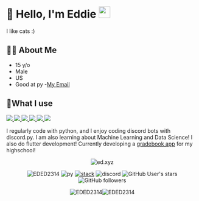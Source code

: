 # 👋 Hello, I'm Eddie <img src="https://raw.githubusercontent.com/EDED2314/EDED2314/master/typing-laptop.gif" width="30px">
I like cats :)

## 🙋‍♂️ About Me
- 15 y/o
- Male
- US
- Good at py
-[My Email](mailto:eddietang2314@gmail.com)

## 🚀What I use
<p align="left"> 
    <a href="https://www.python.org" target="_blank"> <img src="https://img.icons8.com/color/48/000000/python.png"/> </a> 
    <a href="https://git-scm.com/" target="_blank"> <img src="https://img.icons8.com/color/48/000000/git.png"/> </a>
    <a href="https://www.jetbrains.com/pycharm/" target="_blank"> <img src="https://img.icons8.com/color/48/000000/pycharm.png"/> </a> 
    <a href=""> <img src="https://img.icons8.com/color/48/visual-studio-code-2019.png"/> </a>
    <a href=""> <img src="https://img.icons8.com/color/48/linux--v1.png"/> </a>
    <a href=""> <img src="https://img.icons8.com/color/48/flutter.png"/> </a>
    

I regularly code with python, and I enjoy coding discord bots with discord.py. I am also learning about Machine Learning and Data Science!
I also do flutter development! Currently developing a [gradebook app](https://github.com/Zenesus) for my highschool!
  

  
<p align="center">
    <img src="https://github-profile-trophy.vercel.app/?username=EDED2314&theme=discord" alt="ed.xyz" />   
          </p> 
          
<p align="center"> 
  <img src="https://komarev.com/ghpvc/?username=EDED23147575&label=Profile Visitors&color=001eff" alt="EDED2314" />
  <img src="https://img.shields.io/badge/Knows-Python-yellow/?logo=python&color=yellow" alt="py">
  <a href="https://stackoverflow.com/users/16401820/eddie-tang?tab=profile" target="blank"><img src="https://img.shields.io/badge/Uses-stackoverflow-blue/?logo=stackoverflow&logoColor=warning&color=ef8236" alt="stack"></a>
  <img src="https://img.shields.io/badge/Uses-Discord-blue/?logo=discord&logoColor=warning&color=7289DA" alt="discord">
  <img alt="GitHub User's stars" src="https://img.shields.io/github/stars/EDED2314?color=yellow&label=User%20Stars&logo=github&logoColor=yellow">
  <img alt="GitHub followers" src="https://img.shields.io/github/followers/EDED2314?color=g&label=User%20Followers&logo=github">
</p>

<p align="center"><img src="https://github-readme-stats.vercel.app/api?username=EDED2314&show_icons=true&theme=dark&locale=en" alt="EDED2314" /><img  src="https://github-readme-stats.vercel.app/api/top-langs?username=EDED2314&show_icons=true&theme=dark&locale=en&langs_count=10&layout=compact" alt="EDED2314" /></p>








<!---


- 👋 Hi, I’m @EDED2314 - or Eddie 
- 👀 I’m interested in ... Machine Learning!
- 🌱 I’m currently learning ... Machine learning
- 💞️ I’m looking to collaborate on ... 
- 📫 How to reach me ... eddietang2314@gmail.com


EDED2314/EDED2314 is a ✨ special ✨ repository because its `README.md` (this file) appears on your GitHub profile.
You can click the Preview link to take a look at your changes.
--->
